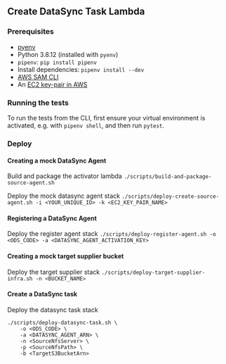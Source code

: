 ## Create DataSync Task Lambda

### Prerequisites

- [pyenv](https://github.com/pyenv/pyenv#installation)
- Python 3.8.12 (installed with `pyenv`)
- `pipenv`: `pip install pipenv`
- Install dependencies: `pipenv install --dev`
- [AWS SAM CLI](https://docs.aws.amazon.com/serverless-application-model/latest/developerguide/serverless-sam-cli-install.html)
- An [EC2 key-pair in AWS](https://docs.aws.amazon.com/AWSEC2/latest/UserGuide/ec2-key-pairs.html)

### Running the tests

To run the tests from the CLI, first ensure your virtual environment is activated, e.g. with `pipenv shell`, and then run `pytest`.

### Deploy

#### Creating a mock DataSync Agent

Build and package the activator lambda
`./scripts/build-and-package-source-agent.sh`

Deploy the mock datasync agent stack
`./scripts/deploy-create-source-agent.sh -i <YOUR_UNIQUE_ID> -k <EC2_KEY_PAIR_NAME>`

#### Registering a DataSync Agent

Deploy the register agent stack
`./scripts/deploy-register-agent.sh -o <ODS_CODE> -a <DATASYNC_AGENT_ACTIVATION_KEY>`

#### Creating a mock target supplier bucket

Deploy the target supplier stack
`./scripts/deploy-target-supplier-infra.sh -n <BUCKET_NAME>`

#### Create a DataSync task

Deploy the datasync task stack

```shell
./scripts/deploy-datasync-task.sh \
    -o <ODS_CODE> \
    -a <DATASYNC_AGENT_ARN> \
    -n <SourceNfsServer> \
    -p <SourceNfsPath> \
    -b <TargetS3BucketArn>
```
